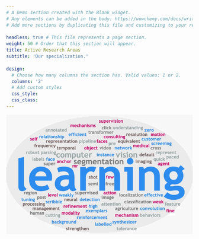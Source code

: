 ```yaml
---
# A Demo section created with the Blank widget.
# Any elements can be added in the body: https://wowchemy.com/docs/writing-markdown-latex/
# Add more sections by duplicating this file and customizing to your requirements.

headless: true # This file represents a page section.
weight: 50 # Order that this section will appear.
title: Active Research Areas
subtitle: 'Our specialization.'

design:
  # Choose how many columns the section has. Valid values: 1 or 2.
  columns: '2'
  # Add custom styles
  css_style:
  css_class:
---
```

![](../../assets/media/tag.jpg)